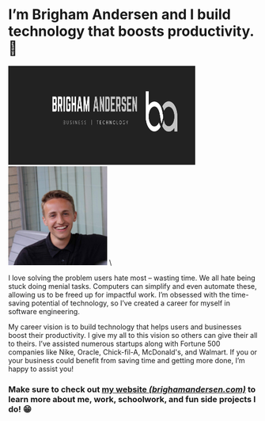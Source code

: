# I’m Brigham Andersen and I build technology that boosts productivity.  💯

<img src="https://raw.githubusercontent.com/brighamandersen/brighamandersen/main/linkedin-banner.png" alt="Brigham Banner" width="75%" height="200px"> <img src="https://raw.githubusercontent.com/brighamandersen/brighamandersen/main/profile.jpg" alt="Picture of Me" height="200px">
\

I love solving the problem users hate most – wasting time. We all hate being stuck doing menial tasks. Computers can simplify and even automate these, allowing us to be freed up for impactful work.  I’m obsessed with the time-saving potential of technology, so I’ve created a career for myself in software engineering. 

My career vision is to build technology that helps users and businesses boost their productivity. I give my all to this vision so others can give their all to theirs. I’ve assisted numerous startups along with Fortune 500 companies like Nike, Oracle, Chick-fil-A, McDonald's, and Walmart. If you or your business could benefit from saving time and getting more done, I’m happy to assist you!

### Make sure to check out [my website *(brighamandersen.com)*](https://brighamandersen.com) to learn more about me, work, schoolwork, and fun side projects I do! 😁
